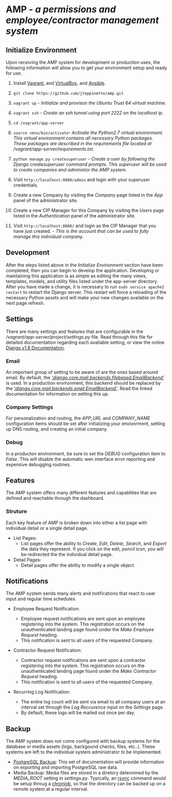 # AMP - *a permissions and employee/contractor management system*

## Initialize Environment

Upon receiving the AMP system for development or production uses, the following information will allow you to get your environment setup and ready for use.

1. Install [Vagrant](https://www.vagrantup.com/downloads.html), and [VirtualBox](https://www.virtualbox.org/wiki/Downloads), and [Ansible](https://www.ansible.com).

2. `git clone https://github.com/jteppinette/amp.git`

3. `vagrant up` - _Initialize and provison the Ubuntu Trust 64 virtual machine._

4. `vagrant ssh` - _Create an ssh tunnel using port 2222 on the localhost ip._

5. `cd /vagrant/app-server`

6. `source venv/bin/activate`- _Activate the Python2.7 virtual environment. This virtual environment contains all necessary Python packages. These packages are described in the requirements file located at /vagrant/app-server/requirements.txt._

7. `python manage.py createsuperuser` - _Create a user by following the Django *createsuperuser* command prompts. This superuser will be used to create companies and administor the AMP system._

8. Visit `http://localhost:8080/admin` and login with your superuser credentials.

9. Create a new Company by visiting the  *Company* page listed in the *App* panel of the administrator site.

10. Create a new CIP Manager for this Company by visiting the  *Users* page listed in the *Authentication* panel of the administrator site.

11. Visit `http://localhost:8080/` and login as the CIP Manager that you have just created. - _This is the account that can be used to fully manage this individual company._

## Development

After the steps listed above in the _Initialize Environment_ section have been completed, then you can begin to develop the application.
Developing or maintaining this application is as simple as editing the many views, templates, models, and utility files listed under the app-server directory.
After you have made a change, it is necessary to run `sudo service apache2 restart` to restart the Django server.
This restart will force a reloading of the necessary Python assets and will make your new changes available on the next page refresh.

## Settings

There are many settings and features that are configurable in the _/vagrant/app-server/project/settings.py_ file.
Read through this file for detailed documentation regarding each available setting, or
view the online [Django v1.8 Documentation](https://docs.djangoproject.com/en/1.8/ref/settings/).

### Email

An important group of setting to be aware of are the ones based around email.
By default, the [_'django.core.mail.backends.filebased.EmailBackend'_](https://docs.djangoproject.com/en/1.8/topics/email/#file-backend) is used.
In a production environment, this backend should be replaced by the [_'django.core.mail.backends.smpt.EmailBackend'_](https://docs.djangoproject.com/en/1.8/topics/email/#smtp-backend).
Read the linked documentation for information on setting this up.

### Company Settings

For personalization and routing, the *APP_URL* and *COMPANY_NAME* configuration items should be set after initializing your envionrment, setting up DNS routing, and creating an initial company.

### Debug

In a producton environment, be sure to set the *DEBUG* configuration item to _False_. This will disable the automatic wen interface error reporting and expensive debugging routines.

## Features

The AMP system offers many different features and capablities that are defined and reachable through the dashboard.

### Struture

Each key feature of AMP is broken down into either a list page with individual detail or a single detail page.

* List Pages:
    * List pages offer the ability to _Create_, _Edit_, _Delete_, _Search_, and _Export_ the data they represent. If you click on the edit, _pencil_ icon, you will be redirected the the individual detail page.
* Detail Pages:
    * Detail pages offer the ability to modify a single object.

## Notifications

The AMP system sends many alerts and notifications that react to user input and regular time schedules.

* Employee Request Notification: 
    * Employee request notifications are sent upon an employee registering into the system. This registration occurs on the unauthenticated landing page found under the _Make Employee Request_ heading.
    * This notification is sent to all users of the requested Company.

* Contractor Request Notification: 
    * Contractor request notifications are sent upon a contractor registering into the system. This registration occurs on the unauthenticated landing page found under the _Make Contractor Request_ heading.
    * This notification is sent to all users of the requested Company.

* Recurring Log Notification:
    * The entire log count will be sent via email to all company users at an interval set through the _Log Reccurence_ input on the _Settings_ page.
    * By default, these logs will be mailed out once per day.

## Backup

The AMP system does not come configured with backup systems for the database or media assets (logs, backgound checks, files, etc..). These systems are left to the individual system administrator to be implemented.

* [PostgreSQL Backup](http://www.postgresql.org/docs/9.1/static/backup.html): This set of documentation will provide information on exporting and importing PostgreSQL raw data.
* Media Backup: Media files are stored in a diretory determined by the *MEDIA_ROOT* setting in *settings.py*. Typically, an [rsync](http://linux.die.net/man/1/rsync) command would be setup throug a [chronjob](http://man7.org/linux/man-pages/man5/crontab.5.html), so that the directory can be backed up on a remote system at a regular interval.

